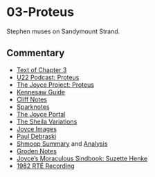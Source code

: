 # 03-Proteus

Stephen muses on Sandymount Strand.

## Commentary

- [Text of Chapter 3](http://www.online-literature.com/james_joyce/ulysses/3/)
- [U22 Podcast: Proteus](https://u22pod.com/episodes/episode-3-proteus)
- [The Joyce Project: Proteus](http://m.joyceproject.com/chapters/proteus.html)
- [Kennesaw Guide](http://web.archive.org/web/20120618124805/http://ksumail.kennesaw.edu/~mglosup/ulysses/proteus.htm)
- [Cliff Notes](http://www.cliffsnotes.com/literature/u/ulysses/summary-and-analysis/chapter-3)
- [Sparknotes](http://www.sparknotes.com/lit/ulysses/section3.rhtml)
- [The Joyce Portal](http://web.archive.org/web/20130409060521/http://www.robotwisdom.com/jaj/ulysses/index.html#proteus)
- [The Sheila Variations](http://www.sheilaomalley.com/?p=7550)
- [Joyce Images](http://www.joyceimages.com/chapter/03/)
- [Paul Debraski](http://ijustreadaboutthat.wordpress.com/2010/07/12/james-joyce-week-1-ulysses-1922/)
- [Shmoop Summary](http://www.shmoop.com/ulysses-joyce/episode-3-proteus-summary.html) and [Analysis](http://www.shmoop.com/ulysses-joyce/proteus-analysis-summary.html)
- [Groden Notes](http://www.michaelgroden.com/notes/open03.html)
- [Joyce’s Moraculous Sindbook: Suzette Henke](https://ohiostatepress.org/Books/Complete%20PDFs/Henke%20Joyces/05.pdf)
- [1982 RTÉ Recording](https://archive.org/download/Ulysses-Audiobook-Merged/03__Proteus.mp3)
